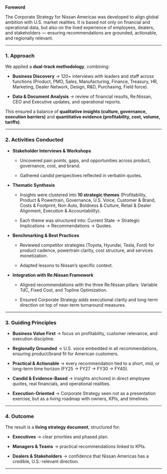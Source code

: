 **Foreword**  

The Corporate Strategy for Nissan Americas was developed to align global ambition with U.S. market realities. It is based not only on financial and operational data, but also on the lived experience of employees, dealers, and stakeholders — ensuring recommendations are grounded, actionable, and regionally relevant.

---

### 1. Approach

We applied a **dual-track methodology**, combining:

- **Business Discovery** → 120+ interviews with leaders and staff across functions (Product, PMO, Sales, Manufacturing, Finance, Treasury, HR, Marketing, Dealer Network, Design, R&D, Purchasing, Field force).
    
- **Data & Document Analysis** → review of financial results, Re:Nissan, CEO and Executive updates, and operational reports.

This ensured a balance of **qualitative insights (culture, governance, execution barriers)** and **quantitative evidence (profitability, cost, volume, tariffs)**.

---

### 2. Activities Conducted

- **Stakeholder Interviews & Workshops**
    
    - Uncovered pain points, gaps, and opportunities across product, governance, cost, and brand.
        
    - Gathered candid perspectives reflected in verbatim quotes.
        
- **Thematic Synthesis**
    
    - Insights were clustered into **10 strategic themes** (Profitability, Product & Powertrain, Governance, U.S. Voice, Customer & Brand, Costs & Footprint, Non Auto, Boldness & Culture, Retail & Dealer Alignment, Execution & Accountability).
        
    - Each theme was structured into: Current State → Strategic Implications → Recommendations → Quotes.
        
- **Benchmarking & Best Practices**
    
    - Reviewed competitor strategies (Toyota, Hyundai, Tesla, Ford) for product cadence, powertrain clarity, cost structure, and services monetization.
        
    - Adapted lessons to Nissan’s specific context.
        
- **Integration with Re:Nissan Framework**
    
    - Aligned recommendations with the three Re:Nissan pillars: Variable TdC, Fixed Cost, and Topline Optimization.
        
    - Ensured Corporate Strategy adds executional clarity and long-term direction on top of near-term turnaround measures.
        

---

### 3. Guiding Principles

- **Business Value First** → focus on profitability, customer relevance, and execution discipline.
    
- **Regionally Grounded** → U.S. voice embedded in all recommendations, ensuring product/brand fit for American customers.
    
- **Practical & Actionable** → every recommendation tied to a short, mid, or long-term time horizon (FY25 → FY27 → FY30 → FY40).
    
- **Candid & Evidence-Based** → insights anchored in direct employee quotes, real financials, and operational realities.
    
- **Execution-Oriented** → Corporate Strategy seen not as a presentation exercise, but as a living roadmap with owners, KPIs, and timelines.
    

---

### 4. Outcome

The result is a **living strategy document**, structured for:

- **Executives** → clear priorities and phased plan.
    
- **Managers & Teams** → practical recommendations linked to KPIs.
    
- **Dealers & Stakeholders** → confidence that Nissan Americas has a credible, U.S.-relevant direction.

---

